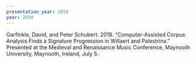 ```yaml
---
presentation_year: 2018
year: 2018
---
```


Garfinkle, David, and Peter Schubert. 2018. “Computer-Assisted Corpus Analysis Finds a Signature Progression in Willaert and Palestrina.” Presented at the Medieval and Renaissance Music Conference, Maynooth University, Maynooth, Ireland, July 5.